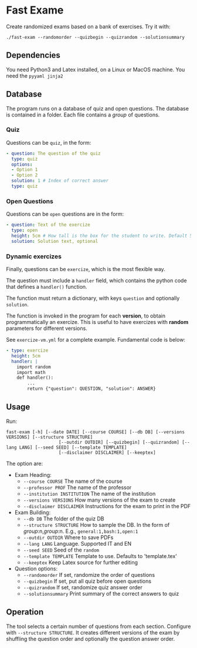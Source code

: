 # Fast Exame

Create randomized exams based on a bank of exercises.
Try it with:
```
./fast-exam --randomorder --quizbegin --quizrandom --solutionsummary
```

## Dependencies

You need Python3 and Latex installed, on a Linux or MacOS machine.
You need the `pyyaml jinja2`

## Database

The program runs on a database of quiz and open questions.
The database is contained in a folder. Each file contains a *group* of questions.

### Quiz
Questions can be `quiz`, in the form:
```yaml
- question: The question of the quiz
  type: quiz
  options:
  - Option 1
  - Option 2
  solution: 1 # Index of correct answer
  type: quiz
```

### Open Questions
Questions can be `open` questions are in the form:
```yaml
- question: Text of the exercize
  type: open
  height: 5cm # How tall is the box for the student to write. Default 5cm
  solution: Solution text, optional
```

### Dynamic exercizes

Finally,  questions can be `exercize`, which is the most flexible way.

The question must include a `handler` field, which contains the python code that defines a `handler()` function.

The function must return a dictionary, with keys `question` and optionally `solution`.

The function is invoked in the program for each **version**, to obtain programmatically an exercize. This is useful to have exercizes with **random** parameters for different versions.

See `exercize-vm.yml` for a complete example. Fundamental code is below: 

```yaml
- type: exercize
  height: 5cm
  handler: |
    import random
    import math
    def handler():
        ...
        return {"question": QUESTION, "solution": ANSWER}
```

## Usage

Run:
```
fast-exam [-h] [--date DATE] [--course COURSE] [--db DB] [--versions VERSIONS] [--structure STRUCTURE]
                    [--outdir OUTDIR] [--quizbegin] [--quizrandom] [--lang LANG] [--seed SEED] [--template TEMPLATE]
                    [--disclaimer DISCLAIMER] [--keeptex]
```

The option are:
- Exam Heading:
  - `--course COURSE` The name of the course
  - `--professor PROF` The name of the professor
  - `--institution INSTITUTION` The name of the institution
  - `--versions VERSIONS` How many versions of the exam to create
  - `--disclaimer DISCLAIMER` Instructions for the exam to print in the PDF
- Exam Building:
  - `--db DB` The folder of the quiz DB
  - `--structure STRUCTURE` How to sample the DB. In the form of *group*:n,*group*:n. E.g., `general:1,bash:1,open:1`
  - `--outdir OUTDIR` Where to save PDFs
  - `--lang LANG` Language. Supported IT and EN
  - `--seed SEED` Seed of the `random`
  - `--template TEMPLATE` Template to use. Defaults to 'template.tex'
  - `--keeptex` Keep Latex source for further editing
- Question options:
  - `--randomorder` If set, randomize the order of questions
  - `--quizbegin` If set, put all quiz before open questions
  - `--quizrandom` If set, randomize quiz answer order
  - `--solutionsummary` Print summary of the correct answers to quiz

## Operation

The tool selects a certain number of questions from each section. Configure with `--structure STRUCTURE`. It creates different versions of the exam by shuffling the question order and optionally the question answer order.








